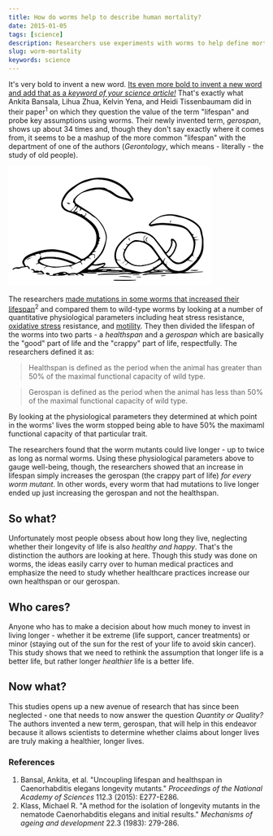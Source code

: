 ```yaml
---
title: How do worms help to describe human mortality?
date: 2015-01-05
tags: [science]
description: Researchers use experiments with worms to help define mortality and define a new term, gerospan, to account for the time in life that is less than adequete.
slug: worm-mortality
keywords: science
---
```


It's very bold to invent a new word. [Its even more bold to invent a new word and add that as a *keyword of your science article!*](http://dx.doi.org/10.1073/pnas.1412192112) That's exactly what Ankita Bansala, Lihua  Zhua, Kelvin Yena, and Heidi Tissenbaumam did in their paper<sup>1</sup> on which they question the value of the term "lifespan" and probe key assumptions using worms. Their newly invented term, *gerospan*, shows up about 34 times and, though they don't say exactly where it comes from, it seems to be a mashup of the more common "lifespan" with the department of one of the authors (*Gerontology*, which means - literally - the study of old people).

![Worms can help describe mortality in humans](/img/worms.svg)

The researchers [made mutations in some worms that increased their lifespan](https://www.ncbi.nlm.nih.gov/pubmed/6632998)<sup>2</sup> and compared them to wild-type worms by looking at a number of quantitative physiological parameters including heat stress resistance, [oxidative stress](http://www.news-medical.net/health/What-is-Oxidative-Stress.aspx) resistance, and [motility](http://www.wormbook.org/wbg/articles/volume-19-number-2/highlighted-methods-publication-bmp-biomechanical-profiling-of-c-elegans-motility-%E2%80%93-a-new-tool-for-quantifying-c-elegans-locomotion/). They then divided the lifespan of the worms into two parts - a *healthspan* and a *gerospan* which are basically the "good" part of life and the "crappy" part of life, respectfully. The researchers defined it as:

> Healthspan is defined as the period when the animal has greater than 50% of the maximal functional capacity of wild type.

> Gerospan is defined as the period when the animal has less than 50% of the maximal functional capacity of wild type.

By looking at the physiological parameters they determined at which point in the worms' lives the worm stopped being able to have 50% the maximaml functional capacity of that particular trait. 

The researchers found that the worm mutants could live longer - up to twice as long as normal worms. Using these physiological parameters above to gauge well-being, though, the researchers showed that an increase in lifespan simply increases the gerospan (the crappy part of life) *for every worm mutant*. In other words, every worm that had mutations to live longer ended up just increasing the gerospan and not the healthspan.

## So what?

Unfortunately most people obsess about how long they live, neglecting whether their longevity of life is also *healthy and happy*. That's the distinction the authors are looking at here. Though this study was done on worms, the ideas easily carry over to human medical practices and emphasize the need to study whether healthcare practices increase our own healthspan or our gerospan.

## Who cares? 

Anyone who has to make a decision about how much money to invest in living longer - whether it be extreme (life support, cancer treatments) or minor (staying out of the sun for the rest of your life to avoid skin cancer). This study shows that we need to rethink the assumption that longer life is a better life, but rather longer *healthier* life is a better life.

## Now what?

This studies opens up a new avenue of research that has since been neglected - one that needs to now answer the question *Quantity or Quality?* The authors invented a new term, gerospan, that will help in this endeavor because it allows scientists to determine whether claims about longer lives are truly making a healthier, longer lives.

### References

1. Bansal, Ankita, et al. "Uncoupling lifespan and healthspan in Caenorhabditis elegans longevity mutants." *Proceedings of the National Academy of Sciences* 112.3 (2015): E277-E286.
2. Klass, Michael R. "A method for the isolation of longevity mutants in the nematode Caenorhabditis elegans and initial results." *Mechanisms of ageing and development* 22.3 (1983): 279-286.
